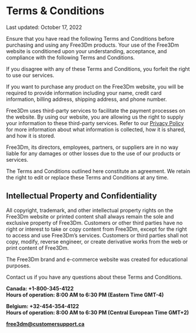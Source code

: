 ﻿# Terms & Conditions
Last updated: October 17, 2022

Ensure that you have read the following Terms and Conditions before purchasing and using any Free3Dm products. Your use of the Free3Dm website is conditioned upon your understanding, acceptance, and compliance with the following Terms and Conditions.

If you disagree with any of these Terms and Conditions, you forfeit the right to use our services.

If you want to purchase any product on the Free3Dm website, you will be required to provide information including your name, credit card information, billing address, shipping address, and phone number.

Free3Dm uses third-party services to facilitate the payment processes on the website. By using our website, you are allowing us the right to supply your information to these third-party services. Refer to our [Privacy Policy](/privacy-policy) for more information about what information is collected, how it is shared, and how it is stored.

Free3Dm, its directors, employees, partners, or suppliers are in no way liable for any damages or other losses due to the use of our products or services.

The Terms and Conditions outlined here constitute an agreement. We retain the right to edit or replace these Terms and Conditions at any time.

## Intellectual Property and Confidentiality

All copyright, trademark, and other intellectual property rights on the Free3Dm website or printed content shall always remain the sole and exclusive property of Free3Dm. Customers or other third parties have no right or interest to take or copy content from Free3Dm, except for the right to access and use Free3Dm’s services. Customers or third parties shall not copy, modify, reverse engineer, or create derivative works from the web or print content of Free3Dm.

The Free3Dm brand and e-commerce website was created for educational purposes.

Contact us if you have any questions about these Terms and Conditions.

**Canada: +1-800-345-4122  
Hours of operation: 8:00 AM to 6:30 PM (Eastern Time GMT-4)**

**Belgium: +32-454-354-4122  
Hours of operation: 8:00 AM to 6:30 PM (Central European Time GMT+2)**

[**free3dm@customersupport.ca**](mailto:free3dm@customersupport.ca)

